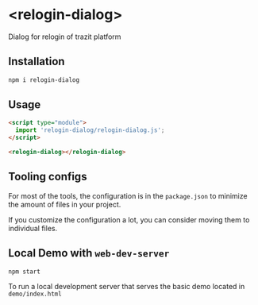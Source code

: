 # \<relogin-dialog>
Dialog for relogin of trazit platform

## Installation

```bash
npm i relogin-dialog
```

## Usage

```html
<script type="module">
  import 'relogin-dialog/relogin-dialog.js';
</script>

<relogin-dialog></relogin-dialog>
```



## Tooling configs

For most of the tools, the configuration is in the `package.json` to minimize the amount of files in your project.

If you customize the configuration a lot, you can consider moving them to individual files.

## Local Demo with `web-dev-server`

```bash
npm start
```

To run a local development server that serves the basic demo located in `demo/index.html`
